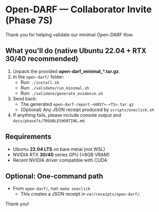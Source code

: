 # Open-DARF — Collaborator Invite (Phase 7S)

Thank you for helping validate our minimal Open-DARF flow.

## What you'll do (native Ubuntu 22.04 + RTX 30/40 recommended)
1. Unpack the provided **open-darf_minimal_*.tar.gz**.
2. In the `open-darf/` folder:
   - Run: `./install.sh`
   - Run: `./validate/run_minimal.sh`
   - Run: `./validate/generate_evidence.sh`
3. Send back:
   - The generated `open-darf-report-<HOST>-<TS>.tar.gz`
   - (Optional) Any JSON receipt produced by `scripts/oneclick.sh`
4. If anything fails, please include console output and `docs/phase7s/TROUBLESHOOTING.md`.

## Requirements
- Ubuntu **22.04 LTS** on bare metal (not WSL)
- NVIDIA RTX **30/40** series GPU (≥8GB VRAM)
- Recent NVIDIA driver compatible with CUDA

## Optional: One-command path
- From `open-darf/`, run: `make oneclick`
  - This creates a JSON receipt in `var/receipts/open-darf/`.

Thank you!
